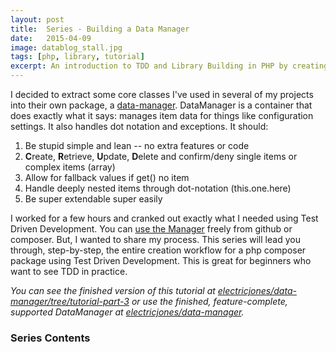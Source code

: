 ```yaml
---
layout: post
title:  Series - Building a Data Manager
date:   2015-04-09
image: datablog_stall.jpg
tags: [php, library, tutorial]
excerpt: An introduction to TDD and Library Building in PHP by creating a full data manager with array access, dot notation, and helpers.
---
```


I decided to extract some core classes I've used in several of my projects into their own package, a [data-manager](https://github.com/electricjones/data-manager). DataManager is a container that does exactly what it says: manages item data for things like configuration settings. It also handles dot notation and exceptions. It should:

1.  Be stupid simple and lean -- no extra features or code
2.  **C**reate, **R**etrieve, **U**pdate, **D**elete and confirm/deny single items or complex items (array)
3.  Allow for fallback values if get() no item
4.  Handle deeply nested items through dot-notation (this.one.here)
5.  Be super extendable super easily

I worked for a few hours and cranked out exactly what I needed using Test Driven Development. You can [use the Manager](https://github.com/electricjones/data-manager) freely from github or composer. But, I wanted to share my process. This series will lead you through, step-by-step, the entire creation workflow for a php composer package using Test Driven Development. This is great for beginners who want to see TDD in practice.

_You can see the finished version of this tutorial at [electricjones/data-manager/tree/tutorial-part-3](https://github.com/electricjones/data-manager/tree/tutorial-part-3) or use the finished, feature-complete, supported DataManager at [electricjones/data-manager](https://github.com/electricjones/data-manager)._


### Series Contents
<!-- 1.  [Setting Up]({% post_url 2015-04-17-series-building-a-data-manager-part-1-setting-up %}) - Define our goals and get our skeleton in place
2.  [Features and Contracts]({% post_url 2015-04-23-series-building-a-data-manager-part-2-features %}) - Define our API and get some core functionality
3.  [Dot Notation]({% post_url 2015-04-30-series-building-a-data-manager-part-3-dot-notation %}) - Dig deep into array structures (one.two.three) -->
